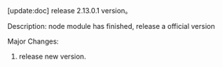 [update:doc] release 2.13.0.1 version。

Description:
node module has finished, release a official version

Major Changes:
1. release new version.
